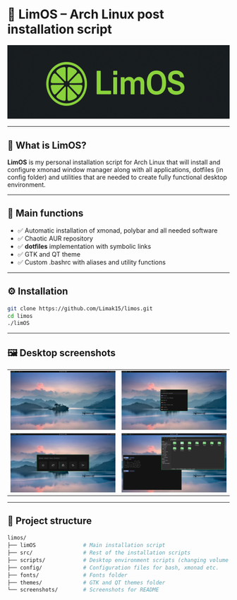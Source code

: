 # 🚀 LimOS – Arch Linux post installation script

![LimOS Banner](screenshots/banner.png)

---

## 🧠 What is LimOS?

**LimOS** is my personal installation script for Arch Linux that will install and configure xmonad window manager along with all applications, dotfiles (in config folder) and utilities that are needed to create fully functional desktop environment.

---

## 🧰 Main functions

- ✅ Automatic installation of xmonad, polybar and all needed software
- ✅ Chaotic AUR repository
- ✅ **dotfiles** implementation with symbolic links
- ✅ GTK and QT theme
- ✅ Custom .bashrc with aliases and utility functions
  
---

## ⚙️ Installation

```bash
git clone https://github.com/Limak15/limos.git
cd limos
./limOS
```

---

## 🖼️ Desktop screenshots

<table>
<tr>
    <td>
        <img alt="Desktop screenshot 1" src="screenshots/limos1.png" />
    </td>
    <td>
        <img alt="Desktop screenshot 2" src="screenshots/limos2.png" />
    </td>
</tr>
<tr>
    <td>
        <img alt="Desktop screenshot 3" src="screenshots/limos3.png" />
    </td>
    <td>
        <img alt="Desktop screenshot 4" src="screenshots/limos4.png" />
    </td>
</tr>

</table>

---

## 📁 Project structure

```bash
limos/
├── limOS               # Main installation script
├── src/                # Rest of the installation scripts
├── scripts/            # Desktop environment scripts (changing volume level etc.)
├── config/             # Configuration files for bash, xmonad etc.
├── fonts/              # Fonts folder
├── themes/             # GTK and QT themes folder
└── screenshots/        # Screenshots for README
```
